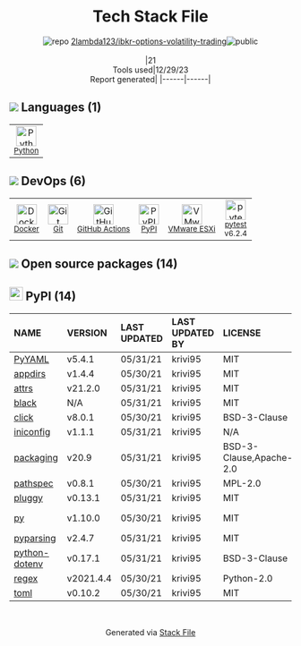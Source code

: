 <!--
&lt;--- Readme.md Snippet without images Start ---&gt;
## Tech Stack
2lambda123/ibkr-options-volatility-trading is built on the following main stack:

- [Python](https://www.python.org) – Languages
- [pytest](http://pytest.org/latest/) – Testing Frameworks
- [GitHub Actions](https://github.com/features/actions) – Continuous Integration
- [VMware ESXi](https://www.vmware.com/products/esxi-and-esx.html) – Virtual Machine Management
- [Docker](https://www.docker.com/) – Virtual Machine Platforms & Containers

Full tech stack [here](/techstack.md)

&lt;--- Readme.md Snippet without images End ---&gt;

&lt;--- Readme.md Snippet with images Start ---&gt;
## Tech Stack
2lambda123/ibkr-options-volatility-trading is built on the following main stack:

- <img width='25' height='25' src='https://img.stackshare.io/service/993/pUBY5pVj.png' alt='Python'/> [Python](https://www.python.org) – Languages
- <img width='25' height='25' src='https://img.stackshare.io/service/4586/Lu99Qe0Z_400x400.png' alt='pytest'/> [pytest](http://pytest.org/latest/) – Testing Frameworks
- <img width='25' height='25' src='https://img.stackshare.io/service/11563/actions.png' alt='GitHub Actions'/> [GitHub Actions](https://github.com/features/actions) – Continuous Integration
- <img width='25' height='25' src='https://img.stackshare.io/service/48291/default_61ce96b4378e0a2a4b386b66a34c393760b770e0.jpg' alt='VMware ESXi'/> [VMware ESXi](https://www.vmware.com/products/esxi-and-esx.html) – Virtual Machine Management
- <img width='25' height='25' src='https://img.stackshare.io/service/586/n4u37v9t_400x400.png' alt='Docker'/> [Docker](https://www.docker.com/) – Virtual Machine Platforms & Containers

Full tech stack [here](/techstack.md)

&lt;--- Readme.md Snippet with images End ---&gt;
-->
<div align="center">

# Tech Stack File
![](https://img.stackshare.io/repo.svg "repo") [2lambda123/ibkr-options-volatility-trading](https://github.com/2lambda123/ibkr-options-volatility-trading)![](https://img.stackshare.io/public_badge.svg "public")
<br/><br/>
|21<br/>Tools used|12/29/23 <br/>Report generated|
|------|------|
</div>

## <img src='https://img.stackshare.io/languages.svg'/> Languages (1)
<table><tr>
  <td align='center'>
  <img width='36' height='36' src='https://img.stackshare.io/service/993/pUBY5pVj.png' alt='Python'>
  <br>
  <sub><a href="https://www.python.org">Python</a></sub>
  <br>
  <sub></sub>
</td>

</tr>
</table>

## <img src='https://img.stackshare.io/devops.svg'/> DevOps (6)
<table><tr>
  <td align='center'>
  <img width='36' height='36' src='https://img.stackshare.io/service/586/n4u37v9t_400x400.png' alt='Docker'>
  <br>
  <sub><a href="https://www.docker.com/">Docker</a></sub>
  <br>
  <sub></sub>
</td>

<td align='center'>
  <img width='36' height='36' src='https://img.stackshare.io/service/1046/git.png' alt='Git'>
  <br>
  <sub><a href="http://git-scm.com/">Git</a></sub>
  <br>
  <sub></sub>
</td>

<td align='center'>
  <img width='36' height='36' src='https://img.stackshare.io/service/11563/actions.png' alt='GitHub Actions'>
  <br>
  <sub><a href="https://github.com/features/actions">GitHub Actions</a></sub>
  <br>
  <sub></sub>
</td>

<td align='center'>
  <img width='36' height='36' src='https://img.stackshare.io/service/12572/-RIWgodF_400x400.jpg' alt='PyPI'>
  <br>
  <sub><a href="https://pypi.org/">PyPI</a></sub>
  <br>
  <sub></sub>
</td>

<td align='center'>
  <img width='36' height='36' src='https://img.stackshare.io/service/48291/default_61ce96b4378e0a2a4b386b66a34c393760b770e0.jpg' alt='VMware ESXi'>
  <br>
  <sub><a href="https://www.vmware.com/products/esxi-and-esx.html">VMware ESXi</a></sub>
  <br>
  <sub></sub>
</td>

<td align='center'>
  <img width='36' height='36' src='https://img.stackshare.io/service/4586/Lu99Qe0Z_400x400.png' alt='pytest'>
  <br>
  <sub><a href="http://pytest.org/latest/">pytest</a></sub>
  <br>
  <sub>v6.2.4</sub>
</td>

</tr>
</table>


## <img src='https://img.stackshare.io/group.svg' /> Open source packages (14)</h2>

## <img width='24' height='24' src='https://img.stackshare.io/service/12572/-RIWgodF_400x400.jpg'/> PyPI (14)

|NAME|VERSION|LAST UPDATED|LAST UPDATED BY|LICENSE|VULNERABILITIES|
|:------|:------|:------|:------|:------|:------|
|[PyYAML](https://pypi.org/project/PyYAML)|v5.4.1|05/31/21|krivi95 |MIT|N/A|
|[appdirs](https://pypi.org/project/appdirs)|v1.4.4|05/30/21|krivi95 |MIT|N/A|
|[attrs](https://pypi.org/project/attrs)|v21.2.0|05/31/21|krivi95 |MIT|N/A|
|[black](https://pypi.org/project/black)|N/A|05/31/21|krivi95 |MIT|N/A|
|[click](https://pypi.org/project/click)|v8.0.1|05/30/21|krivi95 |BSD-3-Clause|N/A|
|[iniconfig](https://pypi.org/project/iniconfig)|v1.1.1|05/31/21|krivi95 |N/A|N/A|
|[packaging](https://pypi.org/project/packaging)|v20.9|05/31/21|krivi95 |BSD-3-Clause,Apache-2.0|N/A|
|[pathspec](https://pypi.org/project/pathspec)|v0.8.1|05/30/21|krivi95 |MPL-2.0|N/A|
|[pluggy](https://pypi.org/project/pluggy)|v0.13.1|05/31/21|krivi95 |MIT|N/A|
|[py](https://pypi.org/project/py)|v1.10.0|05/30/21|krivi95 |MIT|[CVE-2022-42969](https://github.com/advisories/GHSA-w596-4wvx-j9j6) (High)|
|[pyparsing](https://pypi.org/project/pyparsing)|v2.4.7|05/31/21|krivi95 |MIT|N/A|
|[python-dotenv](https://pypi.org/project/python-dotenv)|v0.17.1|05/31/21|krivi95 |BSD-3-Clause|N/A|
|[regex](https://pypi.org/project/regex)|v2021.4.4|05/30/21|krivi95 |Python-2.0|N/A|
|[toml](https://pypi.org/project/toml)|v0.10.2|05/30/21|krivi95 |MIT|N/A|

<br/>
<div align='center'>

Generated via [Stack File](https://github.com/marketplace/stack-file)
